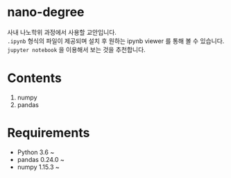 # nano-degree

사내 나노학위 과정에서 사용할 교안입니다.  
`.ipynb` 형식의 파일이 제공되며 설치 후 원하는 ipynb viewer 를 통해 볼 수 있습니다.  
`jupyter notebook` 을 이용해서 보는 것을 추천합니다.

# Contents

1. numpy
2. pandas

# Requirements

- Python 3.6 ~
- pandas 0.24.0 ~
- numpy 1.15.3 ~